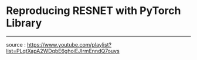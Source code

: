 # Reproducing RESNET with PyTorch Library
---
source : https://www.youtube.com/playlist?list=PLqtXapA2WDqbE6ghoiEJIrmEnndQ7ouys
